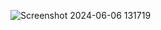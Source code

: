 ![Screenshot 2024-06-06 131719](https://github.com/Mathiveendhan/Snackers-online-dessert-shop/assets/113008726/f91da675-8621-4769-81d3-961dfe34579b)

